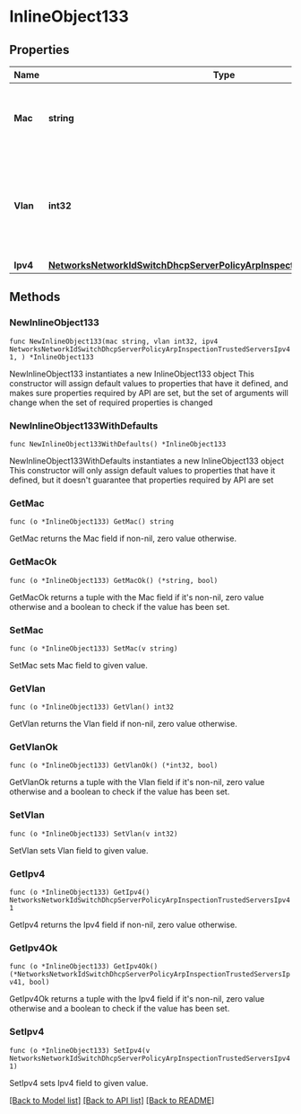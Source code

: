 # InlineObject133

## Properties

Name | Type | Description | Notes
------------ | ------------- | ------------- | -------------
**Mac** | **string** | The mac address of the trusted server being added | 
**Vlan** | **int32** | The VLAN of the trusted server being added. It must be between 1 and 4094 | 
**Ipv4** | [**NetworksNetworkIdSwitchDhcpServerPolicyArpInspectionTrustedServersIpv41**](NetworksNetworkIdSwitchDhcpServerPolicyArpInspectionTrustedServersIpv41.md) |  | 

## Methods

### NewInlineObject133

`func NewInlineObject133(mac string, vlan int32, ipv4 NetworksNetworkIdSwitchDhcpServerPolicyArpInspectionTrustedServersIpv41, ) *InlineObject133`

NewInlineObject133 instantiates a new InlineObject133 object
This constructor will assign default values to properties that have it defined,
and makes sure properties required by API are set, but the set of arguments
will change when the set of required properties is changed

### NewInlineObject133WithDefaults

`func NewInlineObject133WithDefaults() *InlineObject133`

NewInlineObject133WithDefaults instantiates a new InlineObject133 object
This constructor will only assign default values to properties that have it defined,
but it doesn't guarantee that properties required by API are set

### GetMac

`func (o *InlineObject133) GetMac() string`

GetMac returns the Mac field if non-nil, zero value otherwise.

### GetMacOk

`func (o *InlineObject133) GetMacOk() (*string, bool)`

GetMacOk returns a tuple with the Mac field if it's non-nil, zero value otherwise
and a boolean to check if the value has been set.

### SetMac

`func (o *InlineObject133) SetMac(v string)`

SetMac sets Mac field to given value.


### GetVlan

`func (o *InlineObject133) GetVlan() int32`

GetVlan returns the Vlan field if non-nil, zero value otherwise.

### GetVlanOk

`func (o *InlineObject133) GetVlanOk() (*int32, bool)`

GetVlanOk returns a tuple with the Vlan field if it's non-nil, zero value otherwise
and a boolean to check if the value has been set.

### SetVlan

`func (o *InlineObject133) SetVlan(v int32)`

SetVlan sets Vlan field to given value.


### GetIpv4

`func (o *InlineObject133) GetIpv4() NetworksNetworkIdSwitchDhcpServerPolicyArpInspectionTrustedServersIpv41`

GetIpv4 returns the Ipv4 field if non-nil, zero value otherwise.

### GetIpv4Ok

`func (o *InlineObject133) GetIpv4Ok() (*NetworksNetworkIdSwitchDhcpServerPolicyArpInspectionTrustedServersIpv41, bool)`

GetIpv4Ok returns a tuple with the Ipv4 field if it's non-nil, zero value otherwise
and a boolean to check if the value has been set.

### SetIpv4

`func (o *InlineObject133) SetIpv4(v NetworksNetworkIdSwitchDhcpServerPolicyArpInspectionTrustedServersIpv41)`

SetIpv4 sets Ipv4 field to given value.



[[Back to Model list]](../README.md#documentation-for-models) [[Back to API list]](../README.md#documentation-for-api-endpoints) [[Back to README]](../README.md)


